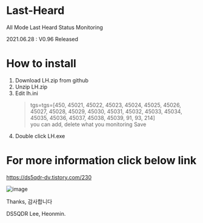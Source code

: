 # Last-Heard
All Mode Last Heard Status Monitoring

2021.06.28 : V0.96 Released

# How to install
1. Download LH.zip from github
2. Unzip LH.zip 
3. Edit lh.ini 
   > tgs=tgs=[450, 45021, 45022, 45023, 45024, 45025, 45026, 45027, 45028, 45029, 45030, 45031, 45032, 45033, 45034, 45035, 45036, 45037, 45038, 45039, 91, 93, 214]  
   > you can add, delete what you monitoring 
   > Save
4. Double click LH.exe 

# For more information click below link
https://ds5qdr-dv.tistory.com/230

![image](https://user-images.githubusercontent.com/64110724/123573831-a3d6ca00-d809-11eb-9b45-325d359911c5.png)


Thanks, 감사합니다

DS5QDR Lee, Heonmin.
